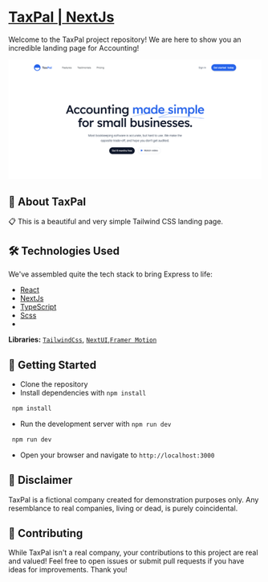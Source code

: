 # [TaxPal | NextJs](https://tax-pal-landing-page.vercel.app/)

Welcome to the TaxPal project repository! We are here to show you an incredible landing page for Accounting!

![Banner](./public/TaxPalBanner.png)

## 🤖 About TaxPal
📋 This is a beautiful and very simple Tailwind CSS landing page.

## 🛠 Technologies Used

We've assembled quite the tech stack to bring Express to life:

- [React](https://react.dev/)
- [NextJs](https://nextjs.org/)
- [TypeScript](https://www.typescriptlang.org/)
- [Scss](https://sasscss.org/)
- 

**Libraries:** [`TailwindCss`](https://tailwindcss.com/), [`NextUI`](https://nextui.org/),[`Framer Motion`](https://www.framer.com/motion/)
  
## 🚀 Getting Started

- Clone the repository
- Install dependencies with `npm install`
 ```bash
  npm install
  ```
- Run the development server with `npm run dev`
 ```bash
  npm run dev
  ```
- Open your browser and navigate to `http://localhost:3000`

## 📜 Disclaimer
TaxPal is a fictional company created for demonstration purposes only. Any resemblance to real companies, living or dead, is purely coincidental.

## 🤝 Contributing
While TaxPal isn't a real company, your contributions to this project are real and valued! Feel free to open issues or submit pull requests if you have ideas for improvements. Thank you!
